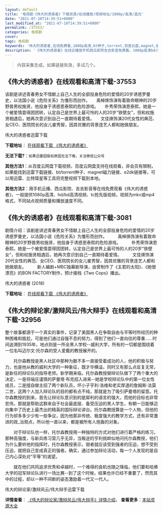 ```yaml
---
layout: default
title: '电视剧《伟大的诱惑者》下载资源/在线播放/视频地址/1080p/高清/蓝光'
date: "2021-07-10T14:39:51+0800"
last_modified_at: "2021-07-10T14:39:51+0800"
permalink: /37553/
categories: 电视剧
cover:
tags: 电视剧
keywords: '伟大的诱惑者,在线免费看,1080p高清,bt种子,torrent,百度云盘,magnet,磁力链,迅雷下载资源'
description: '《伟大的诱惑者》在线云播放手机西瓜影院吉吉影音免费看，1080p高清bd/hd未删减完整版和tc抢先枪版，mkv/mp4格式，附带bt/torrent种子、magnet/磁力链、百度云盘、网盘资源迅雷下载链接'
---
```


>内容采集生成，如果链接失效，多试几个。


## 《伟大的诱惑者》在线观看和高清下载-37553

该剧是讲述青春男女不惜献上自己人生的全部投身危险的爱情的20岁诱惑罗曼史，以法国小说《危险关系》为雏形而创作。　　禹棹焕饰演有着致命眼神的20岁野兽男权施贤，他投身于诱惑恩泰熙的危险游戏。　　朴秀荣饰演恩泰熙，她是一个被爱情耍得团团转，认定自己是世界上最可怜的人的20岁“铁壁女”，但和权施贤相遇后，她再次意识到自己一直期待着爱情。　　文佳煐饰演20代女性的典范、女CEO、医院院长的女儿崔秀智，因其优雅的背景连艺人都和她做朋友。


伟大的诱惑者迅雷下载

**下载地址**： [在线观看下载 《伟大的诱惑者》](https://www.993dy.com//vod-detail-id-29864.html) 


**无法下载?**：`如果迅雷因版权原因无法下载，关注微信公众号 `

**其他方法1**：从百度云网盘下载视频，百度云网盘支持在线观看，非会员有限制，如果能找到迅雷下载链接、bt/torrent种子、magnet磁力链接、e2dk链接等，可以用迅雷、比特彗星等工具将完整视频下载到本地。

**其他方法2**：用手机云播、西瓜影院、吉吉影音等在线免费观看《伟大的诱惑者》，一般提供1080p高清、hd/bd高清视频、tc抢先版视频，视频为mkv或mp4格式，不同站点视频质量和播放速度不同。


## 《伟大的诱惑者》在线观看和高清下载-3081

剧情介绍：该剧是讲述青春男女不惜献上自己人生的全部投身危险的爱情的20岁诱惑罗曼史，以法国小说《危险关系》为雏形而创作。  　　禹棹焕饰演有着致命眼神的20岁野兽男权施贤，他投身于诱惑恩泰熙的危险游戏。  　　朴秀荣饰演恩泰熙，她是一个被爱情耍得团团转，认定自己是世界上最可怜的人的20岁“铁壁女”，但和权施贤相遇后，她再次意识到自己一直期待着爱情。  　　文佳煐饰演20代女性的典范、女CEO、医院院长的女儿崔秀智，因其优雅的背景连艺人都和她做朋友。  　　新人编剧+MBC独幕剧导演，由曾制作了《主君的太阳》、《她很漂亮》的BON FACTORY制作，预计接档《Two Cops》播出。


伟大的诱惑者 (2018)

**下载地址**： [在线观看下载 《伟大的诱惑者》](https://www.btbtdy.me/btdy/dy12538.html) 


## 《伟大的辩论家/激辩风云/伟大辩手》在线观看和高清下载-32956

整个故事都源于一个真实的事件，记录了美国黑人在争取自由与平等时所经历的种种困难和尴尬，可是他们通过自强不息的努力，得到了他们一直向往的尊重&hellip;…时间追溯到1935年，地点则是一所全黑人学校--威利大学，所有的一切都是围绕着一位名叫迈尔文·托尔森的受人爱戴的教授展开的。</p>　　托尔森教授是黑人社区中那种为数不多一直接受着成功的人，他的积极与努力，也是他从教的威利大学的一种象征，既才华横溢，同时又有那么点反复无常，是新任的辩论队的指导老师。新学期来临，托尔森教授替辩论队做下了两个重大的决定，一是将端庄谨慎的萨曼塔·布克招入进来--她是学校辩论队中的第一位女性成员，二是擅自做主招了两个新队员，坏小子亨利&middot;洛维和老实厚道的詹姆斯·法莫二世，这两个人加入辩论队的目的都有点不纯，那就是为了吸引萨曼塔的留意。托尔森教授的到来，首先让辩论队意识到的是犀利的语言的强大，而他的目标也非常宏伟，那就是帮助这群来自于社会最底层、备受压迫的黑人学生，有朝一日能够迈向集中了历史上最杰出的精英的国际辩论讲台。托尔森教授算是一个人物，但他的行为却多多少少有一些争议，因为他那非传统、极度强大的教学方式，还有非常激进的政_治观点，所以他一直以来，都是被所有人炮轰的对象。</p>　　对于辩论队也一样，托尔森教授用一种独特的方式对他们进行着严格的练习，那种高强度，与新兵练习营几乎无异，当叛逆的亨利挑衅似地问托尔森教授，他们为什么要听他的指挥时，托尔森教授表示，弱者就应该受到强者的压迫，想不受到压迫，就把自己变成真正的强者。确实，通过参加辩论活动，每一个人发现的是自己内心深处对&ldquo;平等”的渴望。</p>　　就在他们共同追求优秀和卓越时，一个难得的良机也随之降临，他们要和哈佛大学的冠军辩论队进行一场比赛--到了这个时候，结果也许已经不重要了，然而其中的过程，却以一种不间断的姿态激励着一代又一代人。</p>


伟大的辩论家/激辩风云/伟大辩手迅雷下载

**详情查看**： [《伟大的辩论家/激辩风云/伟大辩手》详情介绍](/movie/32956/)， **查看更多**：[本站资源大全](/movie/t/all/)

